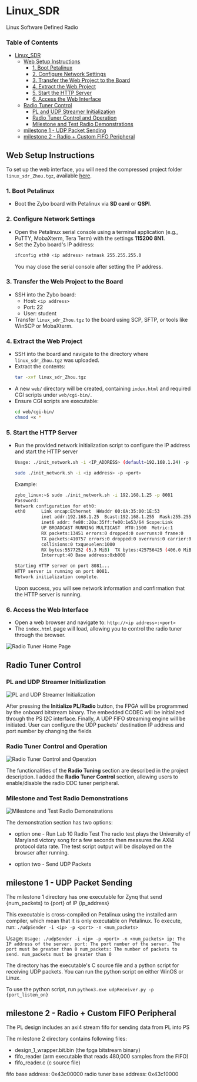# Linux_SDR
Linux Software Defined Radio

<h3>Table of Contents</h3>

- [Linux\_SDR](#linux_sdr)
  - [Web Setup Instructions](#web-setup-instructions)
    - [1. Boot Petalinux](#1-boot-petalinux)
    - [2. Configure Network Settings](#2-configure-network-settings)
    - [3. Transfer the Web Project to the Board](#3-transfer-the-web-project-to-the-board)
    - [4. Extract the Web Project](#4-extract-the-web-project)
    - [5. Start the HTTP Server](#5-start-the-http-server)
    - [6. Access the Web Interface](#6-access-the-web-interface)
  - [Radio Tuner Control](#radio-tuner-control)
    - [PL and UDP Streamer Initialization](#pl-and-udp-streamer-initialization)
    - [Radio Tuner Control and Operation](#radio-tuner-control-and-operation)
    - [Milestone and Test Radio Demonstrations](#milestone-and-test-radio-demonstrations)
  - [milestone 1 - UDP Packet Sending](#milestone-1---udp-packet-sending)
  - [milestone 2 - Radio + Custom FIFO Peripheral](#milestone-2---radio--custom-fifo-peripheral)

## Web Setup Instructions
To set up the web interface, you will need the compressed project folder `linux_sdr_Zhou.tgz`, available [here](/submission/linux_sdr_Zhou.tgz).

### 1. Boot Petalinux
- Boot the Zybo board with Petalinux via **SD card** or **QSPI**.

### 2. Configure Network Settings
- Open the Petalinux serial console using a terminal application (e.g., PuTTY, MobaXterm, Tera Term) with the settings **115200 8N1**.
- Set the Zybo board's IP address:
  ```bash
  ifconfig eth0 <ip address> netmask 255.255.255.0
  ```
  You may close the serial console after setting the IP address.

### 3. Transfer the Web Project to the Board
- SSH into the Zybo board:
  - Host: `<ip address>`
  - Port: 22
  - User: student 
- Transfer `linux_sdr_Zhou.tgz` to the board using SCP, SFTP, or tools like WinSCP or MobaXterm.

### 4. Extract the Web Project
- SSH into the board and navigate to the directory where `linux_sdr_Zhou.tgz` was uploaded.
- Extract the contents:
  ``` bash
  tar -xvf linux_sdr_Zhou.tgz
  ```
- A new `web/` directory will be created, containing `index.html` and required CGI scripts under `web/cgi-bin/`.
- Ensure CGI scripts are executable:
  ``` bash
  cd web/cgi-bin/
  chmod +x *
  ```

### 5. Start the HTTP Server
- Run the provided network initialization script to configure the IP address and start the HTTP server 
  ``` bash
  Usage: ./init_network.sh -i <IP_ADDRESS> (default=192.168.1.24) -p <HTTP_PORT> (default=8080)

  sudo ./init_network.sh -i <ip address> -p <port>
  ```
  Example:
  ``` bash
  zybo_linux:~$ sudo ./init_network.sh -i 192.168.1.25 -p 8081
  Password:
  Network configuration for eth0:
  eth0      Link encap:Ethernet  HWaddr 00:0A:35:00:1E:53
            inet addr:192.168.1.25  Bcast:192.168.1.255  Mask:255.255.255.0
            inet6 addr: fe80::20a:35ff:fe00:1e53/64 Scope:Link
            UP BROADCAST RUNNING MULTICAST  MTU:1500  Metric:1
            RX packets:13451 errors:0 dropped:0 overruns:0 frame:0
            TX packets:410757 errors:0 dropped:0 overruns:0 carrier:0
            collisions:0 txqueuelen:1000
            RX bytes:5577252 (5.3 MiB)  TX bytes:425756425 (406.0 MiB)
            Interrupt:40 Base address:0xb000

  Starting HTTP server on port 8081...
  HTTP server is running on port 8081.
  Network initialization complete.
  ```
  Upon success, you will see network information and confirmation that the HTTP server is running.

### 6. Access the Web Interface
- Open a web browser and navigate to:
  `http://<ip address>:<port>`
- The `index.html` page will load, allowing you to control the radio tuner through the browser.

![Radio Tuner Home Page](/images/web_home.png "Home Page")


## Radio Tuner Control

### PL and UDP Streamer Initialization

![PL and UDP Streamer Initialization](/images/pl_config.png "pl and udp streamer init")

After pressing the **Initialize PL/Radio** button, the FPGA will be programmed by the onboard bitstream binary. The embedded CODEC will be initialized through the PS I2C interface. Finally, A UDP FIFO streaming engine will be initiated. User can configure the UDP packets' destination IP address and port number by changing the fields

### Radio Tuner Control and Operation

![Radio Tuner Control and Operation](/images/radio_tuning.png "Radio Tuner Control and Operation")

The functionalities of the **Radio Tuning** section are described in the project description. I added the **Radio Tuner Control** section, allowing users to enable/disable the radio DDC tuner peripheral.

### Milestone and Test Radio Demonstrations

![Milestone and Test Radio Demonstrations](/images/milestone_demo.png "Milestone and Test Radio Demonstrations")

The demonstration section has two options:
* option one - Run Lab 10 Radio Test
  The radio test plays the University of Maryland victory song for a few seconds then measures the AXI4 protocol data rate. The test script output will be displayed on the browser after running.

* option two - Send UDP Packets

## milestone 1 - UDP Packet Sending

The milestone 1 directory has one executable for Zynq that send {num_packets} to {port} of IP {ip_address}

This executable is cross-compiled on Petalinux using the installed arm compiler, which mean that it is only executable on Petalinux. To execute, run:
`./udpSender -i <ip> -p <port> -n <num_packets>`

Usage:
``
Usage: ./udpSender -i <ip> -p <port> -n <num_packets>
  ip: The IP address of the server.
  port: The port number of the server. The port must be greater than 0
  num_packets: The number of packets to send. num_packets must be greater than 0
``


The directory has the executable's C source file and a python script for receiving UDP packets. You can run the python script on either WinOS or Linux.

To use the python script, run `python3.exe udpReceiver.py -p {port_listen_on}`

## milestone 2 - Radio + Custom FIFO Peripheral

The PL design includes an axi4 stream fifo for sending data from PL into PS

The milestone 2 directory contains following files:
* design_1_wrapper.bit.bin (the fpga bitstream binary)
* fifo_reader (arm executable that reads 480,000 samples from the FIFO)
* fifo_reader.c (c source file)

fifo base address: 0x43c00000
radio tuner base address: 0x43c10000
